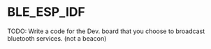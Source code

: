 # BLE_ESP_IDF
TODO: Write a code for the Dev. board that you choose to broadcast bluetooth services. (not a beacon)
